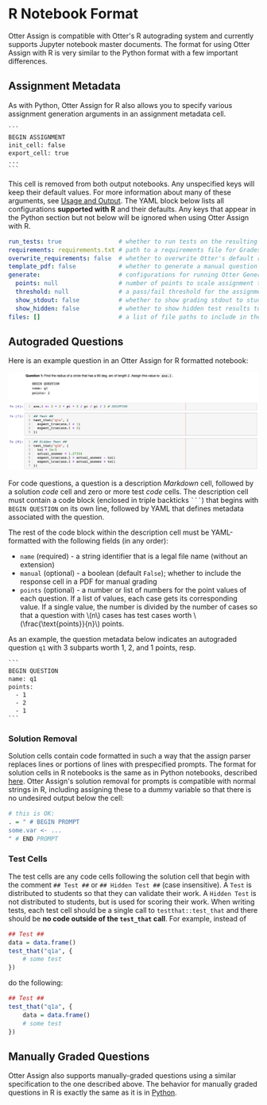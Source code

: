 # R Notebook Format

Otter Assign is compatible with Otter's R autograding system and currently supports Jupyter notebook master documents. The format for using Otter Assign with R is very similar to the Python format with a few important differences.

## Assignment Metadata

As with Python, Otter Assign for R also allows you to specify various assignment generation arguments in an assignment metadata cell.

````
```
BEGIN ASSIGNMENT
init_cell: false
export_cell: true
...
```
````

This cell is removed from both output notebooks. Any unspecified keys will keep their default values. For more information about many of these arguments, see [Usage and Output](usage.md). The YAML block below lists all configurations **supported with R** and their defaults. Any keys that appear in the Python section but not below will be ignored when using Otter Assign with R.

```yaml
run_tests: true                # whether to run tests on the resulting autograder directory
requirements: requirements.txt # path to a requirements file for Gradescope; appended by default
overwrite_requirements: false  # whether to overwrite Otter's default requirements rather than appending
template_pdf: false            # whether to generate a manual question template PDF for Gradescope
generate:                      # configurations for running Otter Generate; defaults to false
  points: null                 # number of points to scale assignment to on Gradescope
  threshold: null              # a pass/fail threshold for the assignment on Gradescope
  show_stdout: false           # whether to show grading stdout to students once grades are published
  show_hidden: false           # whether to show hidden test results to students once grades are published
files: []                      # a list of file paths to include in the distribution directories
```

## Autograded Questions

Here is an example question in an Otter Assign for R formatted notebook:

![](images/R_assign_sample_question.png)

For code questions, a question is a description *Markdown* cell, followed by a solution *code* cell and zero or more test *code* cells. The description cell must contain a code block (enclosed in triple backticks <code>\`\`\`</code>) that begins with `BEGIN QUESTION` on its own line, followed by YAML that defines metadata associated with the question.

The rest of the code block within the description cell must be YAML-formatted with the following fields (in any order):

* `name` (required) - a string identifier that is a legal file name (without an extension)
* `manual` (optional) - a boolean (default `False`); whether to include the response cell in a PDF for manual grading
* `points` (optional) - a number or list of numbers for the point values of each question. If a list of values, each case gets its corresponding value. If a single value, the number is divided by the number of cases so that a question with \\(n\\) cases has test cases worth \\(\frac{\text{points}}{n}\\) points.

As an example, the question metadata below indicates an autograded question `q1` with 3 subparts worth 1, 2, and 1 points, resp.

````
```
BEGIN QUESTION
name: q1
points: 
  - 1
  - 2
  - 1
```
````

### Solution Removal

Solution cells contain code formatted in such a way that the assign parser replaces lines or portions of lines with prespecified prompts. The format for solution cells in R notebooks is the same as in Python notebooks, described [here](python_notebook_format.html#solution-removal). Otter Assign's solution removal for prompts is compatible with normal strings in R, including assigning these to a dummy variable so that there is no undesired output below the cell:

```r
# this is OK:
. = " # BEGIN PROMPT
some.var <- ...
" # END PROMPT
```

### Test Cells

The test cells are any code cells following the solution cell that begin with the comment `## Test ##` or `## Hidden Test ##` (case insensitive). A `Test` is distributed to students so that they can validate their work. A `Hidden Test` is not distributed to students, but is used for scoring their work. When writing tests, each test cell should be a single call to `testthat::test_that` and there should be **no code outside of the `test_that` call**. For example, instead of

```r
## Test ##
data = data.frame()
test_that("q1a", {
    # some test
})
```

do the following:

```r
## Test ##
test_that("q1a", {
    data = data.frame()
    # some test
})
```

## Manually Graded Questions

Otter Assign also supports manually-graded questions using a similar specification to the one described above. The behavior for manually graded questions in R is exactly the same as it is in [Python](python_notebook_format.html#manually-graded-questions).
